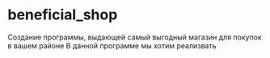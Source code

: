 # beneficial_shop
Создание программы, выдающей самый выгодный магазин для покупок в вашем районе
В данной программе мы хотим реализвать 

